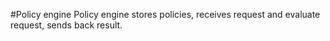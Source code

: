 #Policy engine
Policy engine stores policies, receives request and evaluate request, sends back result.
